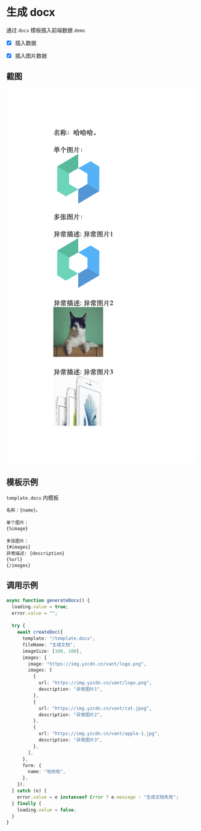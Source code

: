 # 生成 docx

通过 `docx` 模板插入前端数据 `demo`

- [x] 插入数据

- [x] 插入图片数据

## 截图

![screenshot](./screenshot/image.png)

## 模板示例

`template.docx` 内模板

```
名称：{name}。

单个图片：
{%image}

多张图片：
{#images}
异常描述: {description}
{%url}
{/images}
```

## 调用示例

```ts
async function generateDocx() {
  loading.value = true;
  error.value = "";

  try {
    await createDoc({
      template: "/template.docx",
      fileName: "生成文档",
      imageSize: [100, 100],
      images: {
        image: "https://img.yzcdn.cn/vant/logo.png",
        images: [
          {
            url: "https://img.yzcdn.cn/vant/logo.png",
            description: "异常图片1",
          },
          {
            url: "https://img.yzcdn.cn/vant/cat.jpeg",
            description: "异常图片2",
          },
          {
            url: "https://img.yzcdn.cn/vant/apple-1.jpg",
            description: "异常图片3",
          },
        ],
      },
      form: {
        name: "哈哈哈",
      },
    });
  } catch (e) {
    error.value = e instanceof Error ? e.message : "生成文档失败";
  } finally {
    loading.value = false;
  }
}
```
